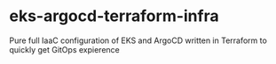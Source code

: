 # eks-argocd-terraform-infra
Pure full IaaC configuration of EKS and ArgoCD written in Terraform to quickly get GitOps expierence
